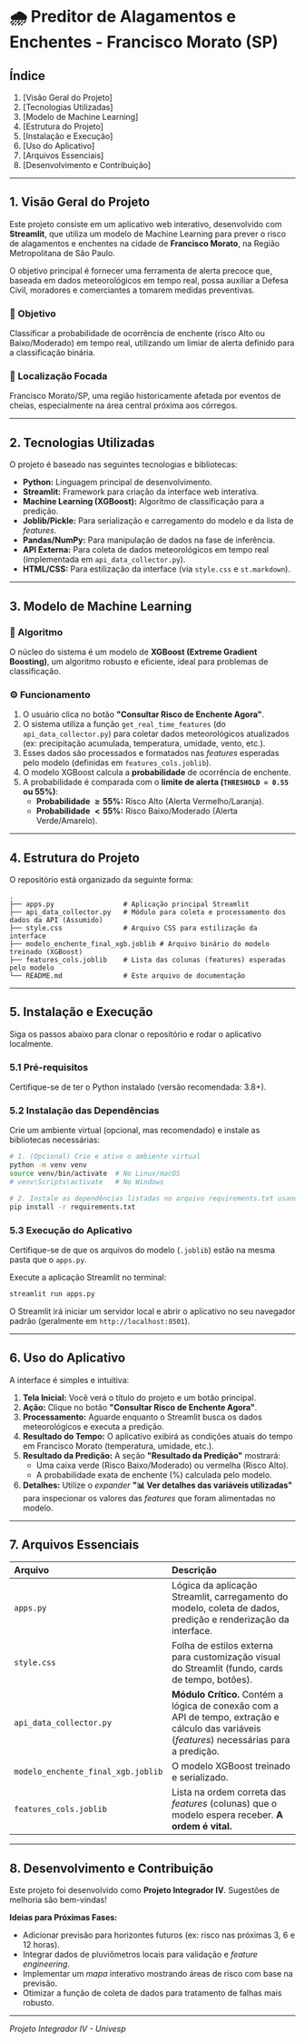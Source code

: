 # 🌧️ Preditor de Alagamentos e Enchentes - Francisco Morato (SP)

## Índice

1.  [Visão Geral do Projeto]
2.  [Tecnologias Utilizadas]
3.  [Modelo de Machine Learning]
4.  [Estrutura do Projeto]
5.  [Instalação e Execução]
6.  [Uso do Aplicativo]
7.  [Arquivos Essenciais]
8.  [Desenvolvimento e Contribuição]

-----

## 1\. Visão Geral do Projeto

Este projeto consiste em um aplicativo web interativo, desenvolvido com **Streamlit**, que utiliza um modelo de Machine Learning para prever o risco de alagamentos e enchentes na cidade de **Francisco Morato**, na Região Metropolitana de São Paulo.

O objetivo principal é fornecer uma ferramenta de alerta precoce que, baseada em dados meteorológicos em tempo real, possa auxiliar a Defesa Civil, moradores e comerciantes a tomarem medidas preventivas.

### 🎯 Objetivo

Classificar a probabilidade de ocorrência de enchente (risco Alto ou Baixo/Moderado) em tempo real, utilizando um limiar de alerta definido para a classificação binária.

### 📍 Localização Focada

Francisco Morato/SP, uma região historicamente afetada por eventos de cheias, especialmente na área central próxima aos córregos.

-----

## 2\. Tecnologias Utilizadas

O projeto é baseado nas seguintes tecnologias e bibliotecas:

  * **Python:** Linguagem principal de desenvolvimento.
  * **Streamlit:** Framework para criação da interface web interativa.
  * **Machine Learning (XGBoost):** Algoritmo de classificação para a predição.
  * **Joblib/Pickle:** Para serialização e carregamento do modelo e da lista de *features*.
  * **Pandas/NumPy:** Para manipulação de dados na fase de inferência.
  * **API Externa:** Para coleta de dados meteorológicos em tempo real (implementada em `api_data_collector.py`).
  * **HTML/CSS:** Para estilização da interface (via `style.css` e `st.markdown`).

-----

## 3\. Modelo de Machine Learning

### 🧠 Algoritmo

O núcleo do sistema é um modelo de **XGBoost (Extreme Gradient Boosting)**, um algoritmo robusto e eficiente, ideal para problemas de classificação.

### ⚙️ Funcionamento

1.  O usuário clica no botão **"Consultar Risco de Enchente Agora"**.
2.  O sistema utiliza a função `get_real_time_features` (do `api_data_collector.py`) para coletar dados meteorológicos atualizados (ex: precipitação acumulada, temperatura, umidade, vento, etc.).
3.  Esses dados são processados e formatados nas *features* esperadas pelo modelo (definidas em `features_cols.joblib`).
4.  O modelo XGBoost calcula a **probabilidade** de ocorrência de enchente.
5.  A probabilidade é comparada com o **limite de alerta (`THRESHOLD = 0.55` ou 55%)**:
      * **Probabilidade $\geq 55\%$:** Risco Alto (Alerta Vermelho/Laranja).
      * **Probabilidade $< 55\%$:** Risco Baixo/Moderado (Alerta Verde/Amarelo).

-----

## 4\. Estrutura do Projeto

O repositório está organizado da seguinte forma:

```
.
├── apps.py                 # Aplicação principal Streamlit
├── api_data_collector.py   # Módulo para coleta e processamento dos dados da API (Assumido)
├── style.css               # Arquivo CSS para estilização da interface
├── modelo_enchente_final_xgb.joblib # Arquivo binário do modelo treinado (XGBoost)
├── features_cols.joblib    # Lista das colunas (features) esperadas pelo modelo
└── README.md               # Este arquivo de documentação
```

-----

## 5\. Instalação e Execução

Siga os passos abaixo para clonar o repositório e rodar o aplicativo localmente.

### 5.1 Pré-requisitos

Certifique-se de ter o Python instalado (versão recomendada: 3.8+).

### 5.2 Instalação das Dependências

Crie um ambiente virtual (opcional, mas recomendado) e instale as bibliotecas necessárias:

```bash
# 1. (Opcional) Crie e ative o ambiente virtual
python -m venv venv
source venv/bin/activate  # No Linux/macOS
# venv\Scripts\activate   # No Windows

# 2. Instale as dependências listadas no arquivo requirements.txt usando o pip:
pip install -r requirements.txt
```

### 5.3 Execução do Aplicativo

Certifique-se de que os arquivos do modelo (`.joblib`) estão na mesma pasta que o `apps.py`.

Execute a aplicação Streamlit no terminal:

```bash
streamlit run apps.py
```

O Streamlit irá iniciar um servidor local e abrir o aplicativo no seu navegador padrão (geralmente em `http://localhost:8501`).

-----

## 6\. Uso do Aplicativo

A interface é simples e intuitiva:

1.  **Tela Inicial:** Você verá o título do projeto e um botão principal.
2.  **Ação:** Clique no botão **"Consultar Risco de Enchente Agora"**.
3.  **Processamento:** Aguarde enquanto o Streamlit busca os dados meteorológicos e executa a predição.
4.  **Resultado do Tempo:** O aplicativo exibirá as condições atuais do tempo em Francisco Morato (temperatura, umidade, etc.).
5.  **Resultado da Predição:** A seção **"Resultado da Predição"** mostrará:
      * Uma caixa verde (Risco Baixo/Moderado) ou vermelha (Risco Alto).
      * A probabilidade exata de enchente (%) calculada pelo modelo.
6.  **Detalhes:** Utilize o *expander* **"📊 Ver detalhes das variáveis utilizadas"** para inspecionar os valores das *features* que foram alimentadas no modelo.

-----

## 7\. Arquivos Essenciais

| Arquivo | Descrição |
| :--- | :--- |
| `apps.py` | Lógica da aplicação Streamlit, carregamento do modelo, coleta de dados, predição e renderização da interface. |
| `style.css` | Folha de estilos externa para customização visual do Streamlit (fundo, cards de tempo, botões). |
| `api_data_collector.py` | **Módulo Crítico.** Contém a lógica de conexão com a API de tempo, extração e cálculo das variáveis (*features*) necessárias para a predição. |
| `modelo_enchente_final_xgb.joblib` | O modelo XGBoost treinado e serializado. |
| `features_cols.joblib` | Lista na ordem correta das *features* (colunas) que o modelo espera receber. **A ordem é vital.** |

-----

## 8\. Desenvolvimento e Contribuição

Este projeto foi desenvolvido como **Projeto Integrador IV**. Sugestões de melhoria são bem-vindas\!

**Ideias para Próximas Fases:**

  * Adicionar previsão para horizontes futuros (ex: risco nas próximas 3, 6 e 12 horas).
  * Integrar dados de pluviômetros locais para validação e *feature engineering*.
  * Implementar um *mapa* interativo mostrando áreas de risco com base na previsão.
  * Otimizar a função de coleta de dados para tratamento de falhas mais robusto.



-----

*Projeto Integrador IV - Univesp*